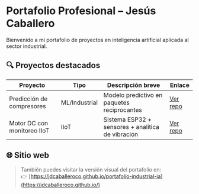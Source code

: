 # Portafolio Profesional – Jesús Caballero

Bienvenido a mi portafolio de proyectos en inteligencia artificial aplicada al sector industrial.

## 🔍 Proyectos destacados

| Proyecto                          | Tipo        | Descripción breve                                 | Enlace      |
|----------------------------------|-------------|---------------------------------------------------|-------------|
| Predicción de compresores        | ML/Industrial | Modelo predictivo en paquetes reciprocantes       | [Ver repo](https://github.com/...) |
| Motor DC con monitoreo IIoT      | IIoT        | Sistema ESP32 + sensores + analítica de vibración | [Ver repo](https://github.com/...) |

## 🌐 Sitio web

> También puedes visitar la versión visual del portafolio en:  
> 👉 [https://jdcaballeroco.github.io/portafolio-industrial-ia](https://jdcaballeroco.github.io/)
